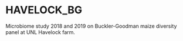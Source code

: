 # HAVELOCK_BG
Microbiome study 2018 and 2019 on Buckler-Goodman maize diversity panel at UNL Havelock farm.
